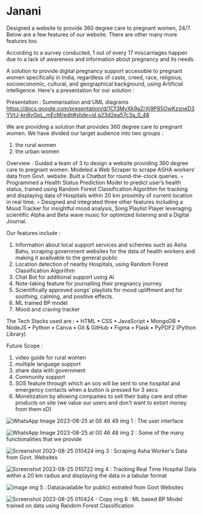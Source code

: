 # Janani
Designed a website to provide 360 degree care to pregnant women, 24/7. Below are a few features of our website. There are other many more features too.

According to a survey conducted, 1 out of every 17 miscarriages happen due to a lack of awareness and information about pregnancy and its needs. 

A solution to provide digital pregnancy support accessible to pregnant women specifically in India, regardless of caste, creed, race, religious, socioeconomic, cultural, and geographical background, using Artificial intelligence.
Here's a presentation for our solution : 

Presentation : Summarisation and UML diagrams
https://docs.google.com/presentation/d/1Cf3MvXk9aZrXj9P85OwKzsneD3YVtJ-kn8vGpL_mEcM/edit#slide=id.g23d2ea57c3a_0_48


We are providing a solution that provides 360 degree care to pregnant women.
We have divided our target audience into two groups :
1. the rural women
2. the urban women

Overview : 
 Guided a team of 3 to design a website providing 360 degree care to pregnant women. Modeled a Web Scraper
to scrape ASHA workers’ data from Govt. website. Built a Chatbot for round-the-clock queries.
◦ Programmed a Health Status Prediction Model to predict user’s health status, trained using Random
Forest Classification Algorithm for tracking and displaying data of Hospitals within 20 km proximity of
current location in real time.
◦ Designed and integrated three other features including a Mood Tracker for insightful mood analysis, Song
Playlist Player leveraging scientific Alpha and Beta wave music for optimized listening and a Digital Journal.

Our features include : 
1.  Information about local support services and schemes such as Asha Bahu, scraping government websites for the data of health workers and making it availvable to the general public
2.	Location detection of nearby Hospitals, using Random Forest Classification Algorithm
3.	Chat Bot for additional support using AI
4.	Note-taking feature for journalling their pregnancy journey
5.	Scientifically approved songs’ playlists for mood upliftment and for soothing, calming, and positive effects.
6.  ML trained BP model
7.  Mood and craving tracker

The Tech Stacks used are : 
•	HTML
•	CSS
•	JavaScript
•	MongoDB
•	NodeJS
•	Python
•	Canva
•	Git & GitHub
•	Figma
•	Flask
•	PyPDF2 (Python Library)

Future Scope : 
1. video guide for rural women
2. multiple language support
3. share data with government
4. Community support
5. SOS feature through which an sos will be sent to one hospital and emergency contacts when a button is pressed for 3 secs
6. Monetization by allowing companies to sell their baby care and other products on site (we value our users and don't want to extort money from them xD) 


![WhatsApp Image 2023-08-25 at 00 46 49](https://github.com/SinghShuchita/Janani/assets/105635978/5bb3305a-f2cf-49e3-90fb-59c16a52257e)
img 1 : The user interface

![WhatsApp Image 2023-08-25 at 00 46 48](https://github.com/SinghShuchita/Janani/assets/105635978/3462899c-dcde-4130-93d9-448eee2a52ef)
img 2 : Some of the many functionalities that we provide

![Screenshot 2023-08-25 010424](https://github.com/SinghShuchita/Janani/assets/105635978/2e590939-de3f-4345-a05d-195c8e570b8f)
img 3 : Scraping Asha Worker's Data from Govt. Websites

![Screenshot 2023-08-25 010722](https://github.com/SinghShuchita/Janani/assets/105635978/fa04114e-a405-4138-b1e4-d888f4f5833d)
img 4 : Tracking Real Time Hospital Data within a 20 km radius and displaying the data in a tabular format

![image](https://github.com/SinghShuchita/Janani/assets/105635978/1fb4fa02-7112-48b8-a6ed-d2f620b3c811)
img 5 : Data(available for public) extrated from Govt Websites

![Screenshot 2023-08-25 010424 - Copy](https://github.com/SinghShuchita/Janani/assets/105635978/bab06a6e-9276-49ba-a031-31f63408dda1)
img 6 : ML based BP Model trained on data using Random Forest Classification


